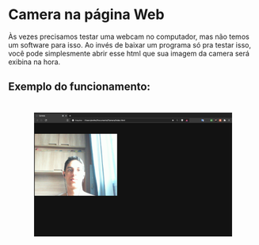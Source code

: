 # Camera na página Web

Às vezes precisamos testar uma webcam no computador, mas não temos um software para isso. 
Ao invés de baixar um programa só pra testar isso, você pode simplesmente abrir esse html que sua imagem 
da camera será exibina na hora.


## Exemplo do funcionamento:

<h1 align="center">
    <img alt="cam" title="#cam" src=".github/cam.png" width="400px" />
</h1>
